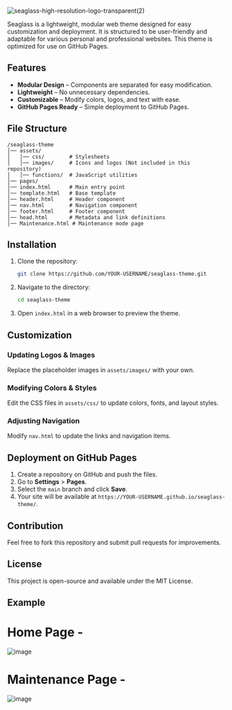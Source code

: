 ![seaglass-high-resolution-logo-transparent(2)](https://github.com/user-attachments/assets/3950e0d7-0c2b-4b7f-a78c-d09c9f6317ef)

Seaglass is a lightweight, modular web theme designed for easy customization and deployment. It is structured to be user-friendly and adaptable for various personal and professional websites. This theme is optimized for use on GitHub Pages.

## Features
- **Modular Design** – Components are separated for easy modification.
- **Lightweight** – No unnecessary dependencies.
- **Customizable** – Modify colors, logos, and text with ease.
- **GitHub Pages Ready** – Simple deployment to GitHub Pages.

## File Structure
```
/seaglass-theme
│── assets/
│   │── css/        # Stylesheets
│   │── images/     # Icons and logos (Not included in this repository)
│   │── functions/  # JavaScript utilities
│── pages/
│── index.html      # Main entry point
│── template.html   # Base template
│── header.html     # Header component
│── nav.html        # Navigation component
│── footer.html     # Footer component
│── head.html       # Metadata and link definitions
│── Maintenance.html # Maintenance mode page
```

## Installation
1. Clone the repository:
   ```sh
   git clone https://github.com/YOUR-USERNAME/seaglass-theme.git
   ```
2. Navigate to the directory:
   ```sh
   cd seaglass-theme
   ```
3. Open `index.html` in a web browser to preview the theme.

## Customization
### Updating Logos & Images
Replace the placeholder images in `assets/images/` with your own.

### Modifying Colors & Styles
Edit the CSS files in `assets/css/` to update colors, fonts, and layout styles.

### Adjusting Navigation
Modify `nav.html` to update the links and navigation items.

## Deployment on GitHub Pages
1. Create a repository on GitHub and push the files.
2. Go to **Settings** > **Pages**.
3. Select the `main` branch and click **Save**.
4. Your site will be available at `https://YOUR-USERNAME.github.io/seaglass-theme/`.

## Contribution
Feel free to fork this repository and submit pull requests for improvements.

## License
This project is open-source and available under the MIT License.

## Example
# Home Page -
![image](https://github.com/user-attachments/assets/1d88a7ba-a611-4bd7-ae6e-b875835ec4b2)

# Maintenance Page - 
![image](https://github.com/user-attachments/assets/89df3824-d479-477f-b18c-799b878ed015)

